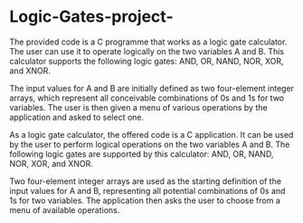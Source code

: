 # Logic-Gates-project-

The provided code is a C programme that works as a logic gate calculator. The user can use it to operate logically on the two variables A and B. This calculator supports the following logic gates: AND, OR, NAND, NOR, XOR, and XNOR.

The input values for A and B are initially defined as two four-element integer arrays, which represent all conceivable combinations of 0s and 1s for two variables. The user is then given a menu of various operations by the application and asked to select one.

As a logic gate calculator, the offered code is a C application. It can be used by the user to perform logical operations on the two variables A and B. The following logic gates are supported by this calculator: AND, OR, NAND, NOR, XOR, and XNOR.

Two four-element integer arrays are used as the starting definition of the input values for A and B, representing all potential combinations of 0s and 1s for two variables. The application then asks the user to choose from a menu of available operations.
